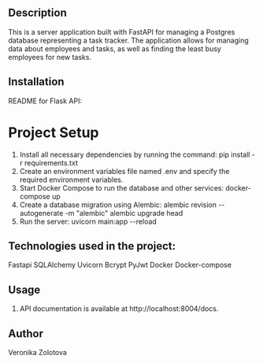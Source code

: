 ## Description
This is a server application built with FastAPI for managing a Postgres database representing a task tracker. The application allows for managing data about employees and tasks, as well as finding the least busy employees for new tasks.

## Installation
README for Flask API:

# Project Setup

1. Install all necessary dependencies by running the command:
      pip install -r requirements.txt
2. Create an environment variables file named .env and specify the required environment variables.
3. Start Docker Compose to run the database and other services:
      docker-compose up
4. Create a database migration using Alembic:
        alembic revision --autogenerate -m "alembic"
        alembic upgrade head 
5. Run the server:
 uvicorn main:app --reload




## Technologies used in the project:

Fastapi
SQLAlchemy
Uvicorn
Bcrypt
PyJwt
Docker
Docker-compose

## Usage
1. API documentation is available at http://localhost:8004/docs.

## Author
Veronika Zolotova
